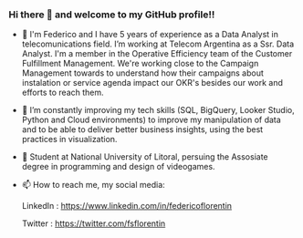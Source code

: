 ### Hi there 👋 and welcome to my GitHub profile!!

- 🔭 I'm Federico and I have 5 years of experience as a Data Analyst in telecomunications field. I’m working at Telecom Argentina as a Ssr. Data Analyst. I'm a member in the Operative Efficiency team of the Customer Fulfillment Management. We're working close to the Campaign Management towards to understand how their campaigns about instalation or service agenda impact our OKR's besides our work and efforts to reach them.
- 🌱 I’m constantly improving my tech skills (SQL, BigQuery, Looker Studio, Python and Cloud environments) to improve my manipulation of data and to be able to deliver better business insights, using the best practices in visualization.
- 🌱 Student at National University of Litoral, persuing the Assosiate degree in programming and design of videogames.

- 📫 How to reach me, my social media: 

  LinkedIn : https://www.linkedin.com/in/federicoflorentin
  
  Twitter : https://twitter.com/fsflorentin
  

